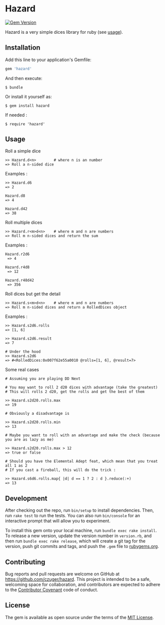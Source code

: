# Hazard

[![Gem Version](https://badge.fury.io/rb/hazard.svg)](https://badge.fury.io/rb/hazard)

Hazard is a very simple dices library for ruby (see [usage](#usage)).

## Installation

Add this line to your application's Gemfile:

```ruby
gem 'hazard'
```

And then execute:

    $ bundle

Or install it yourself as:

    $ gem install hazard
    
If needed :

    $ require 'hazard'  

## Usage

Roll a simple dice

    >> Hazard.d<n>        # where n is an number
    => Roll a n-sided dice

Examples : 

    >> Hazard.d6
    => 2
    
    Hazard.d8
    => 4
     
    Hazard.d42
    => 38
     
    
Roll multiple dices

    >> Hazard.r<m>d<n>    # where m and n are numbers
    => Roll m n-sided dices and return the sum

Examples : 
   
    Hazard.r2d6
     => 4
     
    Hazard.r4d8
     => 12
     
    Hazard.r48d42
     => 356
         
         
Roll dices but get the detail

    >> Hazard.s<m>d<n>    # where m and n are numbers
    => Roll m n-sided dices and return a RolledDices object

Examples : 
         
    >> Hazard.s2d6.rolls
    => [1, 6]     
          
    >> Hazard.s2d6.result
    => 7
    
    # Under the hood
    >> Hazard.s2d6
    => #<RolledDices:0x007f62e55a0010 @rolls=[1, 6], @result=7>
    
Some real cases
         
    # Assuming you are playing DD Next
    
    # You may want to roll 2 d20 dices with advantage (take the greatest)
    # This will rolls 2 d20, get the rolls and get the best of them
    
    >> Hazard.s2d20.rolls.max 
    => 19
    
    # Obviously a disadvantage is
    
    >> Hazard.s2d20.rolls.min
    => 13
    
    # Maybe you want to roll with an advantage and make the check (because you are as lazy as me)
    
    >> Hazard.s2d20.rolls.max > 12
    => true or false
    
    # Should you have the Elemental Adept feat, which mean that you treat all 1 as 2
    # If you cast a fireball, this will do the trick : 
    
    >> Hazard.s6d6.rolls.map{ |d| d == 1 ? 2 : d }.reduce(:+)
    => 13
                    
    
## Development

After checking out the repo, run `bin/setup` to install dependencies. Then, run `rake test` to run the tests. You can also run `bin/console` for an interactive prompt that will allow you to experiment.

To install this gem onto your local machine, run `bundle exec rake install`. To release a new version, update the version number in `version.rb`, and then run `bundle exec rake release`, which will create a git tag for the version, push git commits and tags, and push the `.gem` file to [rubygems.org](https://rubygems.org).

## Contributing

Bug reports and pull requests are welcome on GitHub at https://github.com/czuger/hazard. This project is intended to be a safe, welcoming space for collaboration, and contributors are expected to adhere to the [Contributor Covenant](http://contributor-covenant.org) code of conduct.


## License

The gem is available as open source under the terms of the [MIT License](http://opensource.org/licenses/MIT).

